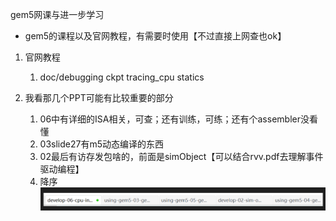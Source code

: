 gem5网课与进一步学习

* gem5的课程以及官网教程，有需要时使用【不过直接上网查也ok】

1. 官网教程

   1. doc/debugging ckpt tracing_cpu statics
2. 我看那几个PPT可能有比较重要的部分

   1. 06中有详细的ISA相关，可查；还有训练，可练；还有个assembler没看懂
   2. 03slide27有m5动态编译的东西
   3. 02最后有访存发包啥的，前面是simObject【可以结合rvv.pdf去理解事件驱动编程】
   4. 降序![1724417229638](image/todo/1724417229638.png)
